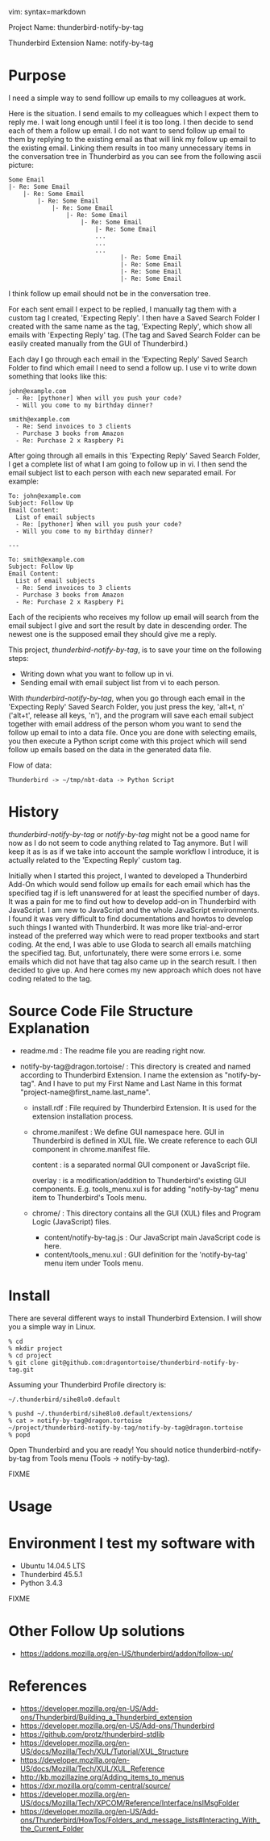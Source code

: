 vim: syntax=markdown

Project Name: thunderbird-notify-by-tag

Thunderbird Extension Name: notify-by-tag

# Purpose

I need a simple way to send folllow up emails to my colleagues at work.

Here is the situation.  I send emails to my colleagues which I expect
them to reply me.  I wait long enough until I feel it is too long.
I then decide to send each of them a follow up email.  I do not want to
send follow up email to them by replying to the existing email as that
will link my follow up email to the existing email.  Linking them
results in too many unnecessary items in the conversation tree in
Thunderbird as you can see from the following ascii picture:

~~~
Some Email
|- Re: Some Email
    |- Re: Some Email
        |- Re: Some Email
            |- Re: Some Email
                |- Re: Some Email
                    |- Re: Some Email
                        |- Re: Some Email
                        ...
                        ...
                        ...
                               |- Re: Some Email
                               |- Re: Some Email
                               |- Re: Some Email
                               |- Re: Some Email
~~~

I think follow up email should not be in the conversation tree.

For each sent email I expect to be replied, I manually tag them with a
custom tag I created, 'Expecting Reply'.  I then have a Saved Search
Folder I created with the same name as the tag, 'Expecting Reply', which
show all emails with 'Expecting Reply' tag.  (The tag and Saved Search
Folder can be easily created manually from the GUI of Thunderbird.)

Each day I go through each email in the 'Expecting Reply' Saved Search
Folder to find which email I need to send a follow up.  I use vi to
write down something that looks like this:

~~~  
john@example.com
  - Re: [pythoner] When will you push your code?
  - Will you come to my birthday dinner?

smith@example.com
  - Re: Send invoices to 3 clients
  - Purchase 3 books from Amazon
  - Re: Purchase 2 x Raspbery Pi
~~~

After going through all emails in this 'Expecting Reply' Saved Search
Folder, I get a complete list of what I am going to follow up in vi.  I
then send the email subject list to each person with each new separated
email.  For example:

~~~
To: john@example.com
Subject: Follow Up
Email Content:
  List of email subjects
  - Re: [pythoner] When will you push your code?
  - Will you come to my birthday dinner?

---

To: smith@example.com
Subject: Follow Up
Email Content:
  List of email subjects
  - Re: Send invoices to 3 clients
  - Purchase 3 books from Amazon
  - Re: Purchase 2 x Raspbery Pi
~~~

Each of the recipients who receives my follow up email will search from
the email subject I give and sort the result by date in descending
order.  The newest one is the supposed email they should give me a
reply.

This project, *thunderbird-notify-by-tag*, is to save your time on the
following steps:

- Writing down what you want to follow up in vi.
- Sending email with email subject list from vi to each person.

With *thunderbird-notify-by-tag*, when you go through each email in the
'Expecting Reply' Saved Search Folder, you just press the key,
'alt+t, n' ('alt+t', release all keys, 'n'), and the program will save
each email subject together with email address of the person whom you
want to send the follow up email to into a data file.  Once you are done
with selecting emails, you then execute a Python script come with this
project which will send follow up emails based on the data in the
generated data file.

Flow of data:

~~~
Thunderbird -> ~/tmp/nbt-data -> Python Script
~~~

# History

*thunderbird-notify-by-tag* or *notify-by-tag* might not be a good name
for now as I do not seem to code anything related to Tag anymore.  But
I will keep it as is as if we take into account the sample workflow
I introduce, it is actually related to the 'Expecting Reply' custom tag.

Initially when I started this project, I wanted to developed a
Thunderbird Add-On which would send follow up emails for each email which
has the specified tag if is left unanswered for at least the specified
number of days.  It was a pain for me to find out how to develop add-on
in Thunderbird with JavaScript.  I am new to JavaScript and the whole
JavaScript environments.  I found it was very difficult to find
documentations and howtos to develop such things I wanted with
Thunderbird.  It was more like trial-and-error instead of the preferred
way which were to read proper textbooks and start coding.  At the end, I
was able to use Gloda to search all emails matchiing the specified tag.
But, unfortunately, there were some errors i.e. some emails which did
not have that tag also came up in the search result.  I then decided to
give up.  And here comes my new approach which does not have coding
related to the tag.

# Source Code File Structure Explanation

- readme.md : The readme file you are reading right now.

- notify-by-tag&#64;dragon.tortoise/ : This directory is created and named
  according to Thunderbird Extension.  I name the extension as
  "notify-by-tag".  And I have to put my First Name and Last Name in
  this format "project-name@first\_name.last\_name".

  - install.rdf : File required by Thunderbird Extension.  It is used
    for the extension installation process.

  - chrome.manifest : We define GUI namespace here.  GUI in Thunderbird
    is defined in XUL file.  We create reference to each GUI component
    in chrome.manifest file.

    content : is a separated normal GUI component or JavaScript file.

    overlay : is a modification/addition to Thunderbird's existing GUI
      components.  E.g. tools_menu.xul is for adding "notify-by-tag"
      menu item to Thunderbird's Tools menu.

  - chrome/ : This directory contains all the GUI (XUL) files and
    Program Logic (JavaScript) files.

    - content/notify-by-tag.js : Our JavaScript main JavaScript code is
      here.
    - content/tools\_menu.xul : GUI definition for the 'notify-by-tag'
      menu item under Tools menu.

# Install

There are several different ways to install Thunderbird Extension.
I will show you a simple way in Linux.

~~~
% cd
% mkdir project
% cd project
% git clone git@github.com:dragontortoise/thunderbird-notify-by-tag.git
~~~

Assuming your Thunderbird Profile directory is:

  `~/.thunderbird/sihe8lo0.default`

~~~
% pushd ~/.thunderbird/sihe8lo0.default/extensions/
% cat > notify-by-tag@dragon.tortoise
~/project/thunderbird-notify-by-tag/notify-by-tag@dragon.tortoise
% popd
~~~

Open Thunderbird and you are ready!  You should notice
thunderbird-notify-by-tag from Tools menu (Tools -> notify-by-tag).

FIXME

# Usage

# Environment I test my software with

- Ubuntu 14.04.5 LTS
- Thunderbird 45.5.1
- Python 3.4.3

FIXME

# Other Follow Up solutions

- https://addons.mozilla.org/en-US/thunderbird/addon/follow-up/

# References

- https://developer.mozilla.org/en-US/Add-ons/Thunderbird/Building_a_Thunderbird_extension
- https://developer.mozilla.org/en-US/Add-ons/Thunderbird
- https://github.com/protz/thunderbird-stdlib
- https://developer.mozilla.org/en-US/docs/Mozilla/Tech/XUL/Tutorial/XUL_Structure
- https://developer.mozilla.org/en-US/docs/Mozilla/Tech/XUL/XUL_Reference
- http://kb.mozillazine.org/Adding_items_to_menus
- https://dxr.mozilla.org/comm-central/source/
- https://developer.mozilla.org/en-US/docs/Mozilla/Tech/XPCOM/Reference/Interface/nsIMsgFolder
- https://developer.mozilla.org/en-US/Add-ons/Thunderbird/HowTos/Folders_and_message_lists#Interacting_With_the_Current_Folder
